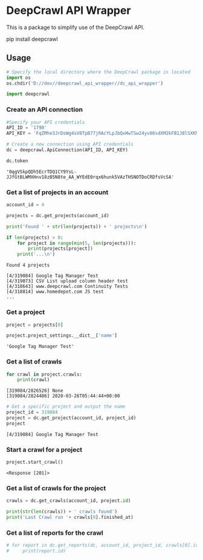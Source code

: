 # DeepCrawl API Wrapper

This is a package to simplify use of the DeepCrawl API.

pip install deepcrawl

## Usage


```python
# Specify the local directory where the DeepCrawl package is located
import os
os.chdir('D://dev//deepcrawl_api_wrapper//dc_api_wrapper')

import deepcrawl

```

### Create an API connection


```python
#Specify your API credentials
API_ID = '1798'
API_KEY = 'FqZMhe3JrDsWg4sV8TpB77jRAcYLpJbQxHwTSw24yv86sdXM2kFB1J8lSXKMwm8Lel_tMl9B'

# Create a new connection using API credentials
dc = deepcrawl.ApiConnection(API_ID, API_KEY)
```


```python
dc.token
```




    '0qgVSkpQDh5EcrTDQ1CY9YsL-JJfGtBLWMXHnv18zB5N8te_AA_WYEdE0rqx6hunk5VAzTHSNOTDoCRDfsVcSA'



### Get a list of projects in an account


```python
account_id = 4

projects = dc.get_projects(account_id)
```


```python
print('Found ' + str(len(projects)) + ' projects\n')

if len(projects) > 0:
    for project in range(min(5, len(projects))):
        print(projects[project])
    print('...\n')
```

    Found 4 projects
    
    [4/319084] Google Tag Manager Test
    [4/319073] CSV List upload column header test
    [4/318643] www.deepcrawl.com Continuity Tests
    [4/318814] www.homedepot.com JS test
    ...
    
    

### Get a project


```python
project = projects[0]
```


```python
project.project_settings.__dict__['name']
```




    'Google Tag Manager Test'



### Get a list of crawls


```python
for crawl in project.crawls:
    print(crawl)
```

    [319084/2826526] None
    [319084/2824486] 2020-03-26T05:44:44+00:00
    


```python
# Get a specific project and output the name
project_id = 319084
project = dc.get_project(account_id, project_id)
project
```




    [4/319084] Google Tag Manager Test



### Start a crawl for a project


```python
project.start_crawl()
```




    <Response [201]>



### Get a list of crawls for the project


```python
crawls = dc.get_crawls(account_id, project.id)

print(str(len(crawls)) + ' crawls found')
print('Last Crawl run '+ crawls[0].finished_at)
```

### Get a list of reports for the crawl


```python
# for report in dc.get_reports(dc, account_id, project_id, crawls[0].id):
#     print(report.id)
```
